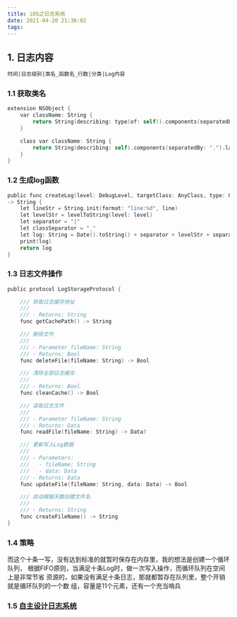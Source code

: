 ```yaml
---
title: iOS之日志系统
date: 2021-04-20 21:36:02
tags:  
---
```

## 1. 日志内容

```txt
时间|日志级别|类名_函数名_行数|分类|Log内容
```

### 1.1 获取类名

```objective-c
extension NSObject {
    var className: String {
        return String(describing: type(of: self)).components(separatedBy: ".").last!
    }

    class var className: String {
        return String(describing: self).components(separatedBy: ".").last!
    }
}
```

### 1.2 生成log函数

```objective-c
public func createLog(level: DebugLevel, targetClass: AnyClass, type: OperateType, content: String,  _ line: Int = #line, _ function: String = #function)
-> String {
    let lineStr = String.init(format: "line:%d", line)
    let levelStr = levelToString(level: level)
    let separator = "|"
    let classSeparator = "_"
    let log: String = Date().toString() + separator + levelStr + separator + targetClass.className + classSeparator + function + classSeparator + lineStr + separator + content + "\n"
    print(log)
    return log
}
```

### 1.3 日志文件操作

```objective-c
public protocol LogStorageProtocol {

    /// 获取日志缓存地址
    ///
    /// - Returns: String
    func getCachePath() -> String

    /// 删除文件
    ///
    /// - Parameter fileName: String
    /// - Returns: Bool
    func deleteFile(fileName: String) -> Bool

    /// 清除全部日志缓存
    ///
    /// - Returns: Bool
    func cleanCache() -> Bool

    /// 读取日志文件
    ///
    /// - Parameter fileName: String
    /// - Returns: Data
    func readFile(fileName: String) -> Data?

    /// 更新写入Log数据
    ///
    /// - Parameters:
    ///   - fileName: String
    ///   - data: Data
    /// - Returns: Data
    func updateFile(fileName: String, data: Data) -> Bool

    /// 自动根据天数创建文件名
    ///
    /// - Returns: String
    func createFileName() -> String
}
```

### 1.4 策略

而这个十条一写，没有达到标准的就暂时保存在内存里，我的想法是创建一个循环队列，
根据FIFO原则，当满足十条Log时，做一次写入操作，而循环队列在空间上是非常节省
资源的，如果没有满足十条日志，那就都暂存在队列里，整个开销就是循环队列的一个数
组，容量是11个元素，还有一个充当哨兵

### 1.5 [自主设计日志系统](https://www.jianshu.com/p/74f121bfd9e9)
